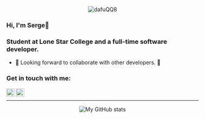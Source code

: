<p align = "center"> <img src="https://github.com/dafuQQ8/dafuQQ8/blob/master/lucvhM.gif" alt="dafuQQ8" /></p>

### Hi, I'm Serge👋
### Student at Lone Star College and a full-time software developer.
 - 👯 Looking forward to collaborate with other developers. 👯
### Get in touch with me:

[<img align="left" alt="dafuqq | Telegram" width="22px" src="https://cdn.jsdelivr.net/npm/simple-icons@3.13.0/icons/telegram.svg" />][telegram]
[<img align="left" alt="dafuqq | Instagram" width="22px" src="https://cdn.jsdelivr.net/npm/simple-icons@v3/icons/instagram.svg" />][instagram]

<br />

---

<p align = "center"> <img alt="My GitHub stats" src="https://github-readme-stats.anuraghazra1.vercel.app/api?username=dafuqq8&show_icons=true&include_all_commits=true&theme=tokyonight" alt="Serge github stats" /> </p>

[instagram]: https://instagram.com/dafuqq8
[telegram]: https://t.me/dafuQQ8
